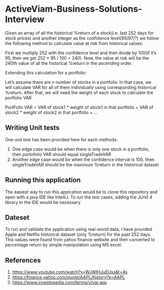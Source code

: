 # ActiveViam-Business-Solutions-Interview

Given an array of all the historical %return of a stock(i.e. last 252 days for stock prices) and another integer as the confidence level(95/97/?) we follow the following method to calculate value at risk from historical values:

First we multiply 252 with the confidence level and then divide by 100(if it’s 95, then we get 252 * 95 / 100 = 240). Now, the value at risk will be the 240th value of all the historical %return in the ascending order.

Extending this calculation for a portfolio:

Let’s assume there are n number of stocks in a portfolio. In that case, we will calculate VAR for all of them individually using corresponding historical %return. After that, we will need the weight of each stock to calculate the portfolio VAR.

PortFolio VAR = VAR of stock1 * weight of stock1 in that portfolio + VAR of stock2 * weight of stock2 in that portfolio +.... 

## Writing Unit tests
One unit test has been provided here for each methods:
1. One edge case would be when there is only one stock in a portfolio, then portofolio VAR should equal singleTradeVAR
2. Another edge case would be when the confidence interval is 100, then singleTradeVAR should be the maximum %return in the historical dataset

## Running this application
The easiest way to run this appication would be to clone this repository and open with a java IDE like IntelliJ. To run the test cases, adding the JUnit 4 library to the IDE would be necessary

## Dateset 
To run and validate the application using real-world data, I have provided Apple and Netflix historical dataset (only %return) for the past 252 days. This values were found from yahoo finance website and then converted to percentage return by simple manipulation using MS excel.

## References
1. https://www.youtube.com/watch?v=WJWlHJuEUss&t=4s
2. https://finance.yahoo.com/quote/AAPL/history?p=AAPL
3. https://www.investopedia.com/terms/v/var.asp
